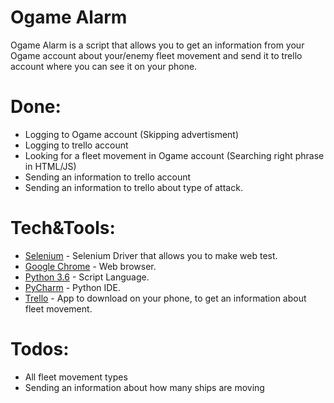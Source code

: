 # Ogame Alarm

Ogame Alarm is a script that allows you to get an information from your Ogame account about your/enemy fleet movement and send it to trello account where you can see it on your phone.

# Done:
- Logging to Ogame account (Skipping advertisment)
- Logging to trello account
- Looking for a fleet movement in Ogame account (Searching right phrase in HTML/JS)
- Sending an information to trello account
- Sending an information to trello about type of attack.


# Tech&Tools:

  * [Selenium] - Selenium Driver that allows you to make web test.
  * [Google Chrome] - Web browser.
  * [Python 3.6] - Script Language.
  * [PyCharm] - Python IDE.
  * [Trello] - App to download on your phone, to get an information about fleet movement.


# Todos:
- All fleet movement types
- Sending an information about how many ships are moving 




[//]: # (These are reference links used in the body of this note and get stripped out when the markdown processor does its job. There is no need to format nicely because it shouldn't be seen. Thanks SO - http://stackoverflow.com/questions/4823468/store-comments-in-markdown-syntax)


   [PyCharm]: <https://www.jetbrains.com/pycharm/>
   [Selenium]: <https://www.selenium.dev/projects/>
   [Google Chrome]: <https://www.google.com/intl/pl_pl/chrome/>
   [Python 3.6]: <https://www.python.org/downloads/release/python-360/>
   [Trello]: <https://trello.com>
